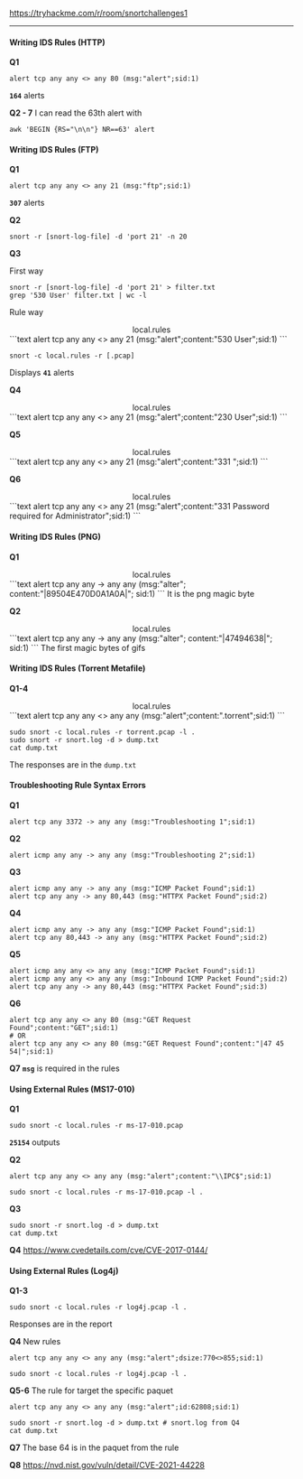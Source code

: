 https://tryhackme.com/r/room/snortchallenges1

---

#### Writing IDS Rules (HTTP)

**Q1**
```text
alert tcp any any <> any 80 (msg:"alert";sid:1)
```

**`164`** alerts

**Q2 - 7**
I can read the 63th alert with
```shell
awk 'BEGIN {RS="\n\n"} NR==63' alert
```

#### Writing IDS Rules (FTP)

**Q1**
```text
alert tcp any any <> any 21 (msg:"ftp";sid:1)
```

**`307`** alerts

**Q2**
```shell
snort -r [snort-log-file] -d 'port 21' -n 20
```

**Q3**

First way
```shell
snort -r [snort-log-file] -d 'port 21' > filter.txt
grep '530 User' filter.txt | wc -l
```

Rule way
<center>local.rules</center>
```text
alert tcp any any <> any 21 (msg:"alert";content:"530 User";sid:1)
```

```shell
snort -c local.rules -r [.pcap]
```

Displays **`41`** alerts

**Q4**
<center>local.rules</center>
```text
alert tcp any any <> any 21 (msg:"alert";content:"230 User";sid:1)
```

**Q5**
<center>local.rules</center>
```text
alert tcp any any <> any 21 (msg:"alert";content:"331 ";sid:1)
```


**Q6**
<center>local.rules</center>
```text
alert tcp any any <> any 21 (msg:"alert";content:"331 Password required for Administrator";sid:1)
```


#### Writing IDS Rules (PNG)
**Q1**
<center>local.rules</center>
```text
alert tcp any any -> any any (msg:"alter"; content:"|89504E470D0A1A0A|"; sid:1)
```
It is the png magic byte


**Q2**
<center>local.rules</center>
```text
alert tcp any any -> any any (msg:"alter"; content:"|47494638|"; sid:1)
```
The first magic bytes of gifs

#### Writing IDS Rules (Torrent Metafile)

**Q1-4**
<center>local.rules</center>
```text
alert tcp any any <> any any (msg:"alert";content:".torrent";sid:1)
```

```shell
sudo snort -c local.rules -r torrent.pcap -l .
sudo snort -r snort.log -d > dump.txt
cat dump.txt
```

The responses are in the `dump.txt`

#### Troubleshooting Rule Syntax Errors

**Q1**
```text
alert tcp any 3372 -> any any (msg:"Troubleshooting 1";sid:1)
```

**Q2**
```text
alert icmp any any -> any any (msg:"Troubleshooting 2";sid:1)
```

**Q3**
```text
alert icmp any any -> any any (msg:"ICMP Packet Found";sid:1)
alert tcp any any -> any 80,443 (msg:"HTTPX Packet Found";sid:2)
```

**Q4**
```text
alert icmp any any -> any any (msg:"ICMP Packet Found";sid:1)
alert tcp any 80,443 -> any any (msg:"HTTPX Packet Found";sid:2)
```

**Q5**
```text
alert icmp any any <> any any (msg:"ICMP Packet Found";sid:1)
alert icmp any any <> any any (msg:"Inbound ICMP Packet Found";sid:2)
alert tcp any any -> any 80,443 (msg:"HTTPX Packet Found";sid:3)
```

**Q6**
```text
alert tcp any any <> any 80 (msg:"GET Request Found";content:"GET";sid:1)
# OR
alert tcp any any <> any 80 (msg:"GET Request Found";content:"|47 45 54|";sid:1)
```

**Q7**
**`msg`** is required in the rules

#### Using External Rules (MS17-010)

**Q1**
```shell
sudo snort -c local.rules -r ms-17-010.pcap 
```

**`25154`** outputs

**Q2**
```text
alert tcp any any <> any any (msg:"alert";content:"\\IPC$";sid:1)
```

```shell
sudo snort -c local.rules -r ms-17-010.pcap -l .
```

**Q3**
```shell
sudo snort -r snort.log -d > dump.txt
cat dump.txt
```

**Q4**
https://www.cvedetails.com/cve/CVE-2017-0144/

#### Using External Rules (Log4j)

**Q1-3**
```shell
sudo snort -c local.rules -r log4j.pcap -l .
```
Responses are in the report

**Q4**
New rules
```text
alert tcp any any <> any any (msg:"alert";dsize:770<>855;sid:1)
```

```shell
sudo snort -c local.rules -r log4j.pcap -l .
```

**Q5-6**
The rule for target the specific paquet
```text
alert tcp any any <> any any (msg:"alert";id:62808;sid:1)
```

```shell
sudo snort -r snort.log -d > dump.txt # snort.log from Q4
cat dump.txt
```

**Q7**
The base 64 is in the paquet from the rule

**Q8**
https://nvd.nist.gov/vuln/detail/CVE-2021-44228

